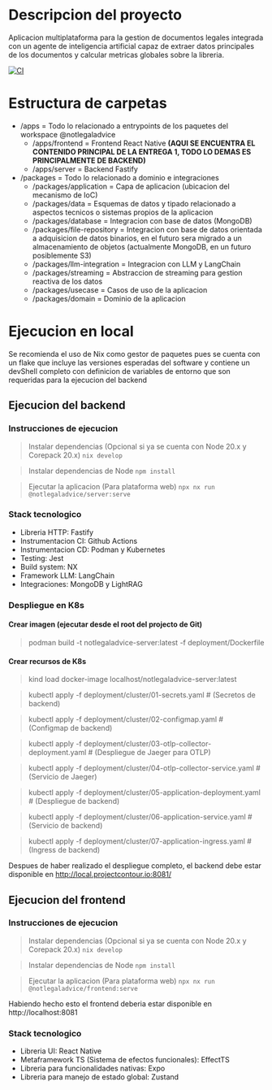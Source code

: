 # Descripcion del proyecto

Aplicacion multiplataforma para la gestion de documentos legales integrada con un agente de inteligencia artificial capaz de extraer datos principales de los documentos y calcular metricas globales sobre la libreria.

[![CI](https://github.com/jdaar/notlegaladvice-monorepo/actions/workflows/ci.yml/badge.svg)](https://github.com/jdaar/notlegaladvice-monorepo/actions/workflows/ci.yml)

# Estructura de carpetas

- /apps = Todo lo relacionado a entrypoints de los paquetes del workspace @notlegaladvice
  - /apps/frontend = Frontend React Native **(AQUI SE ENCUENTRA EL CONTENIDO PRINCIPAL DE LA ENTREGA 1, TODO LO DEMAS ES PRINCIPALMENTE DE BACKEND)**
  - /apps/server = Backend Fastify
- /packages = Todo lo relacionado a dominio e integraciones
  - /packages/application = Capa de aplicacion (ubicacion del mecanismo de IoC)
  - /packages/data = Esquemas de datos y tipado relacionado a aspectos tecnicos o sistemas propios de la aplicacion
  - /packages/database = Integracion con base de datos (MongoDB)
  - /packages/file-repository = Integracion con base de datos orientada a adquisicion de datos binarios, en el futuro sera migrado a un almacenamiento de objetos (actualmente MongoDB, en un futuro posiblemente S3)
  - /packages/llm-integration = Integracion con LLM y LangChain
  - /packages/streaming = Abstraccion de streaming para gestion reactiva de los datos
  - /packages/usecase = Casos de uso de la aplicacion
  - /packages/domain = Dominio de la aplicacion

# Ejecucion en local

Se recomienda el uso de Nix como gestor de paquetes pues se cuenta con un flake que incluye las versiones esperadas del software y contiene un devShell completo con definicion de variables de entorno que son requeridas para la ejecucion del backend

## Ejecucion del backend

### Instrucciones de ejecucion

> Instalar dependencias (Opcional si ya se cuenta con Node 20.x y Corepack 20.x)
> `nix develop`

> Instalar dependencias de Node
> `npm install`

> Ejecutar la aplicacion (Para plataforma web)
> `npx nx run @notlegaladvice/server:serve`

### Stack tecnologico

- Libreria HTTP: Fastify
- Instrumentacion CI: Github Actions
- Instrumentacion CD: Podman y Kubernetes
- Testing: Jest
- Build system: NX
- Framework LLM: LangChain
- Integraciones: MongoDB y LightRAG

### Despliegue en K8s

#### Crear imagen (ejecutar desde el root del projecto de Git)

> podman build -t notlegaladvice-server:latest -f deployment/Dockerfile

#### Crear recursos de K8s

> kind load docker-image localhost/notlegaladvice-server:latest

> kubectl apply -f deployment/cluster/01-secrets.yaml # (Secretos de backend) 

> kubectl apply -f deployment/cluster/02-configmap.yaml # (Configmap de backend)

> kubectl apply -f deployment/cluster/03-otlp-collector-deployment.yaml # (Despliegue de Jaeger para OTLP)

> kubectl apply -f deployment/cluster/04-otlp-collector-service.yaml # (Servicio de Jaeger)

> kubectl apply -f deployment/cluster/05-application-deployment.yaml # (Despliegue de backend)

> kubectl apply -f deployment/cluster/06-application-service.yaml # (Servicio de backend)

> kubectl apply -f deployment/cluster/07-application-ingress.yaml # (Ingress de backend)

Despues de haber realizado el despliegue completo, el backend debe estar disponible en http://local.projectcontour.io:8081/

## Ejecucion del frontend

### Instrucciones de ejecucion

> Instalar dependencias (Opcional si ya se cuenta con Node 20.x y Corepack 20.x)
> `nix develop`

> Instalar dependencias de Node
> `npm install`

> Ejecutar la aplicacion (Para plataforma web)
> `npx nx run @notlegaladvice/frontend:serve`

Habiendo hecho esto el frontend deberia estar disponible en http://localhost:8081

### Stack tecnologico

- Libreria UI: React Native
- Metaframework TS (Sistema de efectos funcionales): EffectTS 
- Libreria para funcionalidades nativas: Expo
- Libreria para manejo de estado global: Zustand
